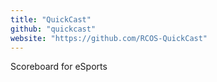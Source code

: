 ```yaml
---
title: "QuickCast"
github: "quickcast"
website: "https://github.com/RCOS-QuickCast"
---
```


Scoreboard for eSports
